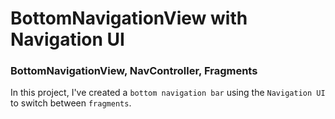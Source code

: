 # BottomNavigationView with Navigation UI
### BottomNavigationView, NavController, Fragments


In this project, I've created a `bottom navigation bar` using the `Navigation UI` to switch between `fragments`. 

